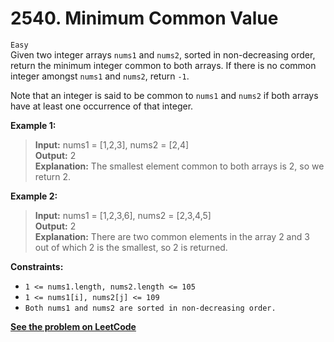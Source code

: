 # 2540. Minimum Common Value

`Easy` <br />
Given two integer arrays `nums1` and `nums2`, sorted in non-decreasing order, return the minimum integer common to both arrays. If there is no common integer amongst `nums1` and `nums2`, return `-1`.

Note that an integer is said to be common to `nums1` and `nums2` if both arrays have at least one occurrence of that integer.

**Example 1:**

> **Input:** nums1 = [1,2,3], nums2 = [2,4] <br />
> **Output:** 2 <br />
> **Explanation:** The smallest element common to both arrays is 2, so we return 2.

**Example 2:**

> **Input:** nums1 = [1,2,3,6], nums2 = [2,3,4,5] <br />
> **Output:** 2 <br />
> **Explanation:** There are two common elements in the array 2 and 3 out of which 2 is the smallest, so 2 is returned.

**Constraints:**

- `1 <= nums1.length, nums2.length <= 105`
- `1 <= nums1[i], nums2[j] <= 109`
- `Both nums1 and nums2 are sorted in non-decreasing order.`

[**See the problem on LeetCode**](https://leetcode.com/problems/minimum-common-value/)